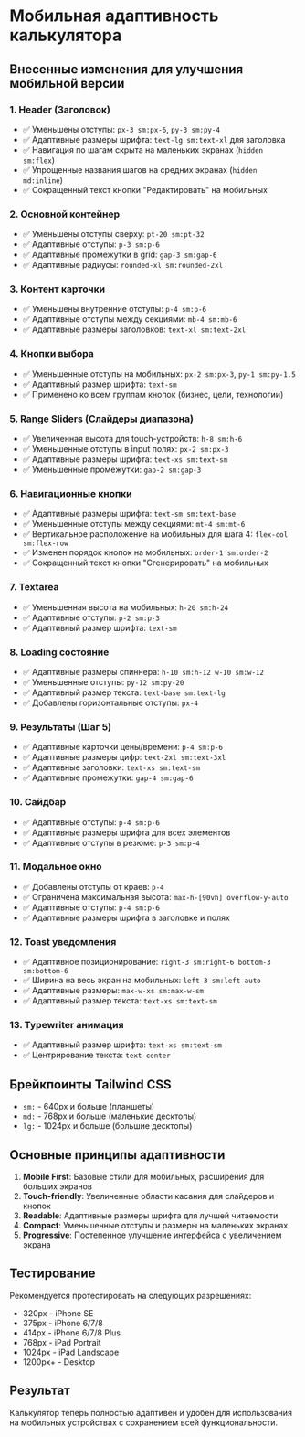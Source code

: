 # Мобильная адаптивность калькулятора

## Внесенные изменения для улучшения мобильной версии

### 1. Header (Заголовок)
- ✅ Уменьшены отступы: `px-3 sm:px-6`, `py-3 sm:py-4`
- ✅ Адаптивные размеры шрифта: `text-lg sm:text-xl` для заголовка
- ✅ Навигация по шагам скрыта на маленьких экранах (`hidden sm:flex`)
- ✅ Упрощенные названия шагов на средних экранах (`hidden md:inline`)
- ✅ Сокращенный текст кнопки "Редактировать" на мобильных

### 2. Основной контейнер
- ✅ Уменьшены отступы сверху: `pt-20 sm:pt-32`
- ✅ Адаптивные отступы: `p-3 sm:p-6`
- ✅ Адаптивные промежутки в grid: `gap-3 sm:gap-6`
- ✅ Адаптивные радиусы: `rounded-xl sm:rounded-2xl`

### 3. Контент карточки
- ✅ Уменьшены внутренние отступы: `p-4 sm:p-6`
- ✅ Адаптивные отступы между секциями: `mb-4 sm:mb-6`
- ✅ Адаптивные размеры заголовков: `text-xl sm:text-2xl`

### 4. Кнопки выбора
- ✅ Уменьшенные отступы на мобильных: `px-2 sm:px-3`, `py-1 sm:py-1.5`
- ✅ Адаптивный размер шрифта: `text-sm`
- ✅ Применено ко всем группам кнопок (бизнес, цели, технологии)

### 5. Range Sliders (Слайдеры диапазона)
- ✅ Увеличенная высота для touch-устройств: `h-8 sm:h-6`
- ✅ Уменьшенные отступы в input полях: `px-2 sm:px-3`
- ✅ Адаптивные размеры шрифта: `text-xs sm:text-sm`
- ✅ Уменьшенные промежутки: `gap-2 sm:gap-3`

### 6. Навигационные кнопки
- ✅ Адаптивные размеры шрифта: `text-sm sm:text-base`
- ✅ Уменьшенные отступы между секциями: `mt-4 sm:mt-6`
- ✅ Вертикальное расположение на мобильных для шага 4: `flex-col sm:flex-row`
- ✅ Изменен порядок кнопок на мобильных: `order-1 sm:order-2`
- ✅ Сокращенный текст кнопки "Сгенерировать" на мобильных

### 7. Textarea
- ✅ Уменьшенная высота на мобильных: `h-20 sm:h-24`
- ✅ Адаптивные отступы: `p-2 sm:p-3`
- ✅ Адаптивный размер шрифта: `text-sm`

### 8. Loading состояние
- ✅ Адаптивные размеры спиннера: `h-10 sm:h-12 w-10 sm:w-12`
- ✅ Уменьшенные отступы: `py-12 sm:py-20`
- ✅ Адаптивный размер текста: `text-base sm:text-lg`
- ✅ Добавлены горизонтальные отступы: `px-4`

### 9. Результаты (Шаг 5)
- ✅ Адаптивные карточки цены/времени: `p-4 sm:p-6`
- ✅ Адаптивные размеры цифр: `text-2xl sm:text-3xl`
- ✅ Адаптивные заголовки: `text-xs sm:text-sm`
- ✅ Адаптивные промежутки: `gap-4 sm:gap-6`

### 10. Сайдбар
- ✅ Адаптивные отступы: `p-4 sm:p-6`
- ✅ Адаптивные размеры шрифта для всех элементов
- ✅ Адаптивные отступы в резюме: `p-3 sm:p-4`

### 11. Модальное окно
- ✅ Добавлены отступы от краев: `p-4`
- ✅ Ограничена максимальная высота: `max-h-[90vh] overflow-y-auto`
- ✅ Адаптивные отступы: `p-4 sm:p-6`
- ✅ Адаптивные размеры шрифта в заголовке и полях

### 12. Toast уведомления
- ✅ Адаптивное позиционирование: `right-3 sm:right-6 bottom-3 sm:bottom-6`
- ✅ Ширина на весь экран на мобильных: `left-3 sm:left-auto`
- ✅ Адаптивные размеры: `max-w-xs sm:max-w-sm`
- ✅ Адаптивный размер текста: `text-xs sm:text-sm`

### 13. Typewriter анимация
- ✅ Адаптивный размер шрифта: `text-xs sm:text-sm`
- ✅ Центрирование текста: `text-center`

## Брейкпоинты Tailwind CSS

- `sm:` - 640px и больше (планшеты)
- `md:` - 768px и больше (маленькие десктопы)
- `lg:` - 1024px и больше (большие десктопы)

## Основные принципы адаптивности

1. **Mobile First**: Базовые стили для мобильных, расширения для больших экранов
2. **Touch-friendly**: Увеличенные области касания для слайдеров и кнопок
3. **Readable**: Адаптивные размеры шрифта для лучшей читаемости
4. **Compact**: Уменьшенные отступы и размеры на маленьких экранах
5. **Progressive**: Постепенное улучшение интерфейса с увеличением экрана

## Тестирование

Рекомендуется протестировать на следующих разрешениях:
- 320px - iPhone SE
- 375px - iPhone 6/7/8
- 414px - iPhone 6/7/8 Plus
- 768px - iPad Portrait
- 1024px - iPad Landscape
- 1200px+ - Desktop

## Результат

Калькулятор теперь полностью адаптивен и удобен для использования на мобильных устройствах с сохранением всей функциональности.
